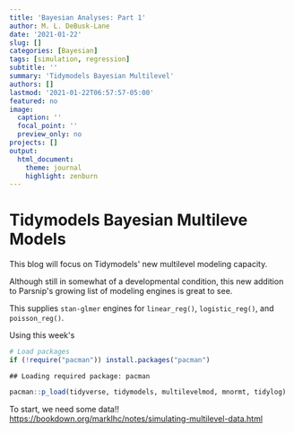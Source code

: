 ```yaml
---
title: 'Bayesian Analyses: Part 1'
author: M. L. DeBusk-Lane
date: '2021-01-22'
slug: []
categories: [Bayesian]
tags: [simulation, regression]
subtitle: ''
summary: 'Tidymodels Bayesian Multilevel'
authors: []
lastmod: '2021-01-22T06:57:57-05:00'
featured: no
image:
  caption: ''
  focal_point: ''
  preview_only: no
projects: []
output: 
  html_document:
    theme: journal
    highlight: zenburn
---
```


# Tidymodels Bayesian Multileve Models

This blog will focus on Tidymodels' new multilevel modeling capacity. 

Although still in somewhat of a developmental condition, this new addition to Parsnip's growing list of modeling engines is great to see. 

This supplies `stan-glmer` engines for `linear_reg()`, `logistic_reg()`, and `poisson_reg()`.

Using this week's 




```r
# Load packages
if (!require("pacman")) install.packages("pacman")
```

```
## Loading required package: pacman
```

```r
pacman::p_load(tidyverse, tidymodels, multilevelmod, mnormt, tidylog)
```

To start, we need some data!!
https://bookdown.org/marklhc/notes/simulating-multilevel-data.html





